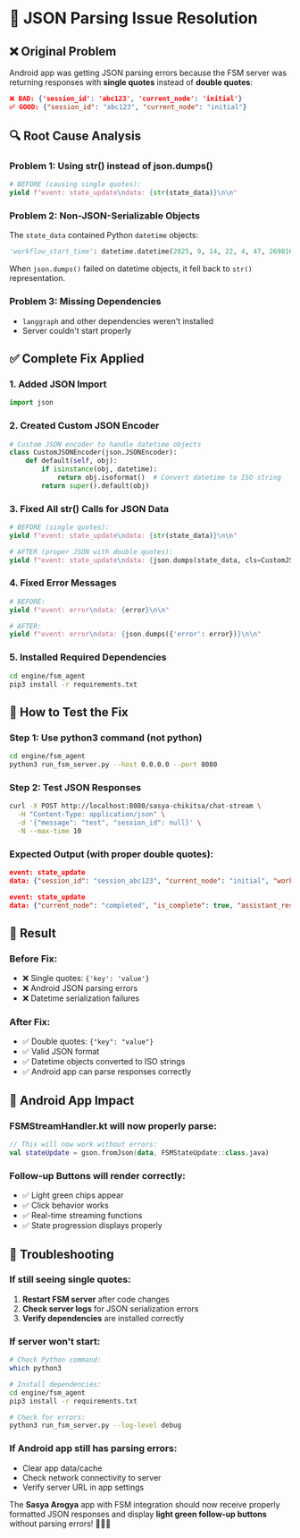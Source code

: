 # 🔧 JSON Parsing Issue Resolution

## ❌ **Original Problem**
Android app was getting JSON parsing errors because the FSM server was returning responses with **single quotes** instead of **double quotes**:
```json
❌ BAD: {'session_id': 'abc123', 'current_node': 'initial'}
✅ GOOD: {"session_id": "abc123", "current_node": "initial"}
```

## 🔍 **Root Cause Analysis**

### **Problem 1: Using str() instead of json.dumps()**
```python
# BEFORE (causing single quotes):
yield f"event: state_update\ndata: {str(state_data)}\n\n"
```

### **Problem 2: Non-JSON-Serializable Objects**
The `state_data` contained Python `datetime` objects:
```python
'workflow_start_time': datetime.datetime(2025, 9, 14, 22, 4, 47, 269816)
```
When `json.dumps()` failed on datetime objects, it fell back to `str()` representation.

### **Problem 3: Missing Dependencies**
- `langgraph` and other dependencies weren't installed
- Server couldn't start properly

## ✅ **Complete Fix Applied**

### **1. Added JSON Import**
```python
import json
```

### **2. Created Custom JSON Encoder**
```python
# Custom JSON encoder to handle datetime objects
class CustomJSONEncoder(json.JSONEncoder):
    def default(self, obj):
        if isinstance(obj, datetime):
            return obj.isoformat()  # Convert datetime to ISO string
        return super().default(obj)
```

### **3. Fixed All str() Calls for JSON Data**
```python
# BEFORE (single quotes):
yield f"event: state_update\ndata: {str(state_data)}\n\n"

# AFTER (proper JSON with double quotes):
yield f"event: state_update\ndata: {json.dumps(state_data, cls=CustomJSONEncoder)}\n\n"
```

### **4. Fixed Error Messages**
```python
# BEFORE:
yield f"event: error\ndata: {error}\n\n"

# AFTER:
yield f"event: error\ndata: {json.dumps({'error': error})}\n\n"
```

### **5. Installed Required Dependencies**
```bash
cd engine/fsm_agent
pip3 install -r requirements.txt
```

## 🚀 **How to Test the Fix**

### **Step 1: Use python3 command (not python)**
```bash
cd engine/fsm_agent
python3 run_fsm_server.py --host 0.0.0.0 --port 8080
```

### **Step 2: Test JSON Responses**
```bash
curl -X POST http://localhost:8080/sasya-chikitsa/chat-stream \
  -H "Content-Type: application/json" \
  -d '{"message": "test", "session_id": null}' \
  -N --max-time 10
```

### **Expected Output (with proper double quotes):**
```json
event: state_update
data: {"session_id": "session_abc123", "current_node": "initial", "workflow_start_time": "2025-09-14T22:04:47.269816"}

event: state_update  
data: {"current_node": "completed", "is_complete": true, "assistant_response": "Workflow completed!"}
```

## 🎯 **Result**

### **Before Fix:**
- ❌ Single quotes: `{'key': 'value'}`
- ❌ Android JSON parsing errors
- ❌ Datetime serialization failures  

### **After Fix:**
- ✅ Double quotes: `{"key": "value"}`
- ✅ Valid JSON format
- ✅ Datetime objects converted to ISO strings
- ✅ Android app can parse responses correctly

## 📱 **Android App Impact**

### **FSMStreamHandler.kt will now properly parse:**
```kotlin
// This will now work without errors:
val stateUpdate = gson.fromJson(data, FSMStateUpdate::class.java)
```

### **Follow-up Buttons will render correctly:**
- ✅ Light green chips appear
- ✅ Click behavior works  
- ✅ Real-time streaming functions
- ✅ State progression displays properly

## 🐛 **Troubleshooting**

### **If still seeing single quotes:**
1. **Restart FSM server** after code changes
2. **Check server logs** for JSON serialization errors
3. **Verify dependencies** are installed correctly

### **If server won't start:**
```bash
# Check Python command:
which python3

# Install dependencies:
cd engine/fsm_agent
pip3 install -r requirements.txt

# Check for errors:
python3 run_fsm_server.py --log-level debug
```

### **If Android app still has parsing errors:**
- Clear app data/cache
- Check network connectivity to server
- Verify server URL in app settings

The **Sasya Arogya** app with FSM integration should now receive properly formatted JSON responses and display **light green follow-up buttons** without parsing errors! 🌿📱✨
